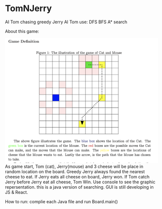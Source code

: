 # TomNJerry
AI Tom chasing greedy Jerry
AI Tom use: DFS BFS A* search

About this game:

![](/image/Game%20Description.png)
As game start, Tom (cat), Jerry(mouse) and 3 cheese will be place in random location on the board. 
Greedy Jerry always found the nearest cheese to eat.
If Jerry eats all cheese on board, Jerry won.
If Tom catch Jerry before Jerry eat all cheese, Tom Win.
Use console to see the graphic repersentation. 
this is a java version of searching. 
GUI is still developing in JS & React. 

How to run:
complie each Java file and run Board.main()

